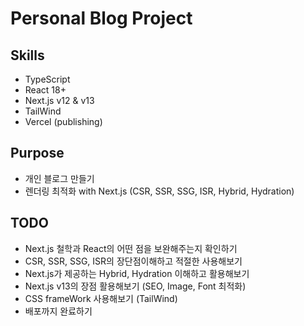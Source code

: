 # Personal Blog Project 

## Skills
- TypeScript
- React 18+
- Next.js v12 & v13
- TailWind
- Vercel (publishing)

## Purpose
- 개인 블로그 만들기
- 렌더링 최적화 with Next.js (CSR, SSR, SSG, ISR, Hybrid, Hydration)

## TODO
- Next.js 철학과 React의 어떤 점을 보완해주는지 확인하기
- CSR, SSR, SSG, ISR의 장단점이해하고 적절한 사용해보기
- Next.js가 제공하는 Hybrid, Hydration 이해하고 활용해보기
- Next.js v13의 장점 활용해보기 (SEO, Image, Font 최적화)
- CSS frameWork 사용해보기 (TailWind)
- 배포까지 완료하기
